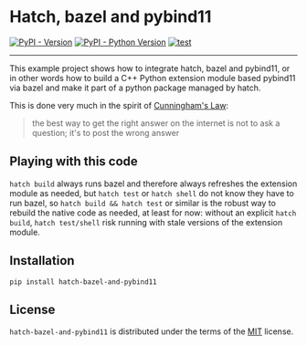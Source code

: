 # Hatch, bazel and pybind11

[![PyPI - Version](https://img.shields.io/pypi/v/hatch-bazel-and-pybind11.svg)](https://pypi.org/project/hatch-bazel-and-pybind11)
[![PyPI - Python Version](https://img.shields.io/pypi/pyversions/hatch-bazel-and-pybind11.svg)](https://pypi.org/project/hatch-bazel-and-pybind11)
[![test](https://github.com/eguiraud/hatch-bazel-and-pybind11/actions/workflows/test.yml/badge.svg)](https://github.com/eguiraud/hatch-bazel-and-pybind11/actions/workflows/test.yml)

-----

This example project shows how to integrate hatch, bazel and pybind11, or in other words
how to build a C++ Python extension module based pybind11 via bazel and make it part of
a python package managed by hatch.

This is done very much in the spirit of [Cunningham's Law](https://meta.wikimedia.org/wiki/Cunningham%27s_Law):

> the best way to get the right answer on the internet is not to ask a question; it's to post the wrong answer

## Playing with this code

`hatch build` always runs bazel and therefore always refreshes the
extension module as needed, but `hatch test` or `hatch shell` do not
know they have to run bazel, so `hatch build && hatch test` or similar
is the robust way to rebuild the native code as needed, at least for now:
without an explicit `hatch build`, `hatch test/shell` risk running with
stale versions of the extension module.

## Installation

```console
pip install hatch-bazel-and-pybind11
```

## License

`hatch-bazel-and-pybind11` is distributed under the terms of the [MIT](https://spdx.org/licenses/MIT.html) license.
